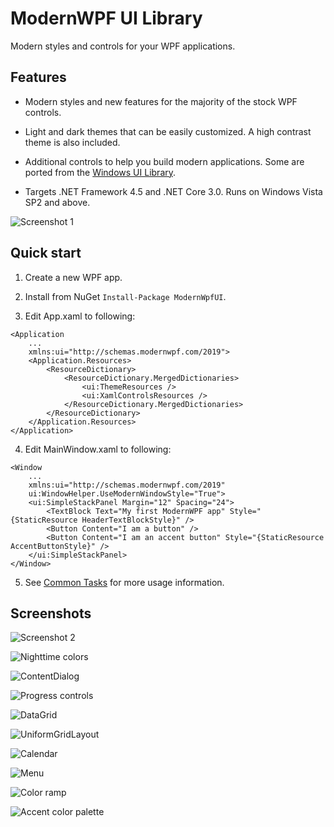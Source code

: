 # ModernWPF UI Library
Modern styles and controls for your WPF applications.

## Features
* Modern styles and new features for the majority of the stock WPF controls.

* Light and dark themes that can be easily customized. A high contrast theme is also included.

* Additional controls to help you build modern applications. Some are ported from the [Windows UI Library](https://github.com/microsoft/microsoft-ui-xaml).

* Targets .NET Framework 4.5 and .NET Core 3.0. Runs on Windows Vista SP2 and above.

![Screenshot 1](docs/images/ControlPalette1.png "Screenshot 1")

## Quick start
1. Create a new WPF app.

2. Install from NuGet `Install-Package ModernWpfUI`.

3. Edit App.xaml to following:
```xaml
<Application
    ...
    xmlns:ui="http://schemas.modernwpf.com/2019">
    <Application.Resources>
        <ResourceDictionary>
            <ResourceDictionary.MergedDictionaries>
                <ui:ThemeResources />
                <ui:XamlControlsResources />
            </ResourceDictionary.MergedDictionaries>
        </ResourceDictionary>
    </Application.Resources>
</Application>
```

4. Edit MainWindow.xaml to following:
```xaml
<Window
    ...
    xmlns:ui="http://schemas.modernwpf.com/2019"
    ui:WindowHelper.UseModernWindowStyle="True">
    <ui:SimpleStackPanel Margin="12" Spacing="24">
        <TextBlock Text="My first ModernWPF app" Style="{StaticResource HeaderTextBlockStyle}" />
        <Button Content="I am a button" />
        <Button Content="I am an accent button" Style="{StaticResource AccentButtonStyle}" />
    </ui:SimpleStackPanel>
</Window>
```

5. See [Common Tasks](https://github.com/Kinnara/ModernWpf/wiki/Common-Tasks) for more usage information.

## Screenshots
![Screenshot 2](docs/images/ControlPalette2.png "Screenshot 2")

![Nighttime colors](docs/images/Nighttime.png "Easily customize colors")

![ContentDialog](docs/images/ContentDialog.png "ContentDialog")

![Progress controls](docs/images/Progress.png "Progress controls")

![DataGrid](docs/images/DataGrid.png "DataGrid")

![UniformGridLayout](docs/images/UniformGridLayout.png "UniformGridLayout")

![Calendar](docs/images/Calendar.png "Calendar")

![Menu](docs/images/Menu.png "Menu")

![Color ramp](docs/images/ColorRamp.png "Color ramp")

![Accent color palette](docs/images/AccentColorPalette.png "Accent color palette")
